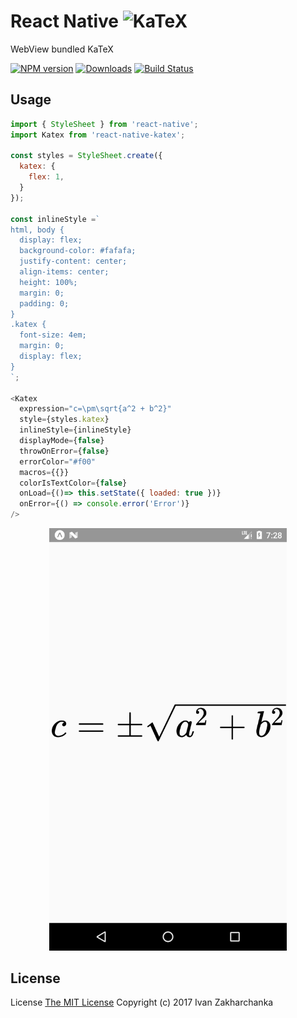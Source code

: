 # React Native <img src="https://khan.github.io/KaTeX/katex-logo.svg" width="130" alt="KaTeX">

WebView bundled KaTeX

[![NPM version][npm-image]][npm-url]
[![Downloads][downloads-image]][npm-url]
[![Build Status][travis-image]][travis-url]

## Usage
```javascript
import { StyleSheet } from 'react-native';
import Katex from 'react-native-katex';

const styles = StyleSheet.create({
  katex: {
    flex: 1,
  }
});

const inlineStyle =`
html, body {
  display: flex;
  background-color: #fafafa;
  justify-content: center;
  align-items: center;
  height: 100%;
  margin: 0;
  padding: 0;
}
.katex {
  font-size: 4em;
  margin: 0;
  display: flex;
}
`;

<Katex
  expression="c=\pm\sqrt{a^2 + b^2}"
  style={styles.katex}
  inlineStyle={inlineStyle}
  displayMode={false}
  throwOnError={false}
  errorColor="#f00"
  macros={{}}
  colorIsTextColor={false}
  onLoad={()=> this.setState({ loaded: true })}
  onError={() => console.error('Error')}
/>
```

<p align="center">
  <img src="https://raw.githubusercontent.com/3axap4eHko/react-native-katex/master/screenshot.png" width="380" alt="React Native KaTeX">
</p>

## License
License [The MIT License](http://opensource.org/licenses/MIT)
Copyright (c) 2017 Ivan Zakharchanka

[downloads-image]: https://img.shields.io/npm/dm/react-native-katex.svg
[npm-url]: https://www.npmjs.com/package/react-native-katex
[npm-image]: https://img.shields.io/npm/v/react-native-katex.svg

[travis-url]: https://travis-ci.org/3axap4eHko/react-native-katex
[travis-image]: https://img.shields.io/travis/3axap4eHko/react-native-katex/master.svg
